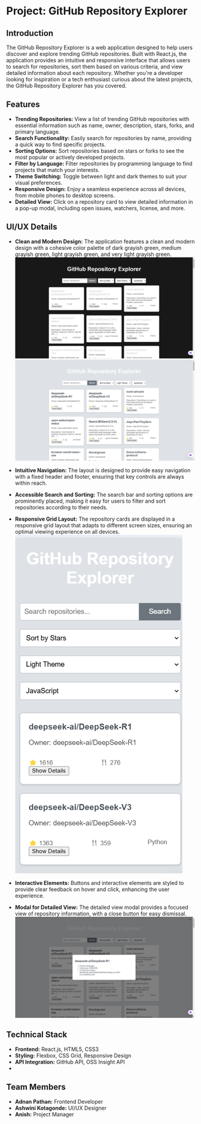 # Project: GitHub Repository Explorer

## Introduction

The GitHub Repository Explorer is a web application designed to help users discover and explore trending GitHub repositories. Built with React.js, the application provides an intuitive and responsive interface that allows users to search for repositories, sort them based on various criteria, and view detailed information about each repository. Whether you're a developer looking for inspiration or a tech enthusiast curious about the latest projects, the GitHub Repository Explorer has you covered.

## Features

- **Trending Repositories:** View a list of trending GitHub repositories with essential information such as name, owner, description, stars, forks, and primary language.
- **Search Functionality:** Easily search for repositories by name, providing a quick way to find specific projects.
- **Sorting Options:** Sort repositories based on stars or forks to see the most popular or actively developed projects.
- **Filter by Language:** Filter repositories by programming language to find projects that match your interests.
- **Theme Switching:** Toggle between light and dark themes to suit your visual preferences.
- **Responsive Design:** Enjoy a seamless experience across all devices, from mobile phones to desktop screens.
- **Detailed View:** Click on a repository card to view detailed information in a pop-up modal, including open issues, watchers, license, and more.

## UI/UX Details

- **Clean and Modern Design:** The application features a clean and modern design with a cohesive color palette of dark grayish green, medium grayish green, light grayish green, and very light grayish green.
![light theme](Images/Home_dark.png)
![dark theme](Images/HOME.png)

- **Intuitive Navigation:** The layout is designed to provide easy navigation with a fixed header and footer, ensuring that key controls are always within reach.
- **Accessible Search and Sorting:** The search bar and sorting options are prominently placed, making it easy for users to filter and sort repositories according to their needs.
- **Responsive Grid Layout:** The repository cards are displayed in a responsive grid layout that adapts to different screen sizes, ensuring an optimal viewing experience on all devices.
![responsive design](Images/responsive.png)
- **Interactive Elements:** Buttons and interactive elements are styled to provide clear feedback on hover and click, enhancing the user experience.
- **Modal for Detailed View:** The detailed view modal provides a focused view of repository information, with a close button for easy dismissal.
![modal view](Images/modal.png)
## Technical Stack

- **Frontend:** React.js, HTML5, CSS3
- **Styling:** Flexbox, CSS Grid, Responsive Design
- **API Integration:** GitHub API, OSS Insight API
- 
## Team Members

- **Adnan Pathan:** Frontend Developer
- **Ashwini Kotagonde:** UI/UX Designer
- **Anish:** Project Manager
